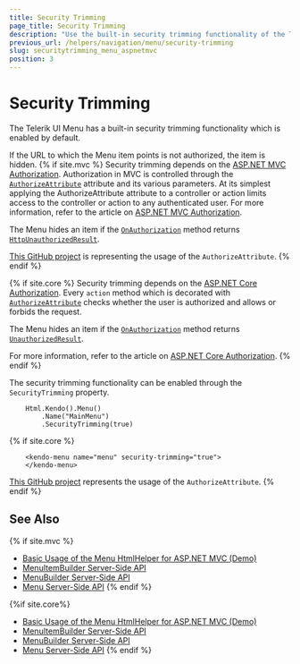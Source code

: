 ```yaml
---
title: Security Trimming
page_title: Security Trimming
description: "Use the built-in security trimming functionality of the Telerik UI Menu component for {{ site.framework }}"
previous_url: /helpers/navigation/menu/security-trimming
slug: securitytrimming_menu_aspnetmvc
position: 3
---
```


# Security Trimming

The Telerik UI Menu has a built-in security trimming functionality which is enabled by default.

If the URL to which the Menu item points is not authorized, the item is hidden.
{% if site.mvc %}
Security trimming depends on the [ASP.NET MVC Authorization](http://www.asp.net/mvc/tutorials/mvc-music-store/mvc-music-store-part-7). Authorization in MVC is controlled through the [`AuthorizeAttribute`](http://msdn.microsoft.com/en-us/library/system.web.mvc.authorizeattribute.aspx) attribute and its various parameters. At its simplest applying the AuthorizeAttribute attribute to a controller or action limits access to the controller or action to any authenticated user. For more information, refer to the article on [ASP.NET MVC Authorization](https://docs.microsoft.com/en-us/aspnet/web-api/overview/older-versions/using-web-api-1-with-entity-framework-5/using-web-api-with-entity-framework-part-4#add-authorization).

The Menu hides an item if the [`OnAuthorization`](http://msdn.microsoft.com/en-us/library/system.web.mvc.authorizeattribute.onauthorization.aspx) method returns
[`HttpUnauthorizedResult`](http://msdn.microsoft.com/en-us/library/system.web.mvc.httpunauthorizedresult.aspx).


[This GitHub project](https://github.com/telerik/ui-for-aspnet-mvc-examples/tree/master/menu/security-trimming) is representing the usage of the `AuthorizeAttribute`.
{% endif %}

{% if site.core %}
Security trimming depends on the [ASP.NET Core Authorization](https://docs.microsoft.com/en-us/aspnet/core/security/authorization/introduction?view=aspnetcore-6.0). Every `action` method which is decorated with [`AuthorizeAttribute`](https://docs.microsoft.com/en-us/dotnet/api/microsoft.aspnetcore.authorization.authorizeattribute?view=aspnetcore-6.0) checks whether the user is authorized and allows or forbids the request. 

The Menu hides an item if the [`OnAuthorization`](https://docs.microsoft.com/en-us/dotnet/api/microsoft.aspnetcore.mvc.filters.iauthorizationfilter.onauthorization?view=aspnetcore-6.0) method returns
[`UnauthorizedResult`](https://docs.microsoft.com/en-us/dotnet/api/microsoft.aspnetcore.mvc.unauthorizedresult?view=aspnetcore-6.0).

For more information, refer to the article on [ASP.NET Core Authorization](https://docs.microsoft.com/en-us/aspnet/core/security/authorization/simple?view=aspnetcore-6.0).
{% endif %}

The security trimming functionality can be enabled through the `SecurityTrimming` property.

```HtmlHelper
    Html.Kendo().Menu()
        .Name("MainMenu")
        .SecurityTrimming(true)
```
{% if site.core %}
```TagHelper
    <kendo-menu name="menu" security-trimming="true">
    </kendo-menu>
```
[This GitHub project](https://github.com/telerik/ui-for-aspnet-core-examples/blob/master/Telerik.Examples.Mvc/Telerik.Examples.Mvc/Views/Menu/SecurityTrimming.cshtml) represents the usage of the `AuthorizeAttribute`.
{% endif %}

## See Also

{% if site.mvc %}
* [Basic Usage of the Menu HtmlHelper for ASP.NET MVC (Demo)](https://demos.telerik.com/aspnet-mvc/menu)
* [MenuItemBuilder Server-Side API](https://docs.telerik.com/aspnet-mvc/api/Kendo.Mvc.UI.Fluent/MenuItemBuilder)
* [MenuBuilder Server-Side API](https://docs.telerik.com/aspnet-mvc/api/Kendo.Mvc.UI.Fluent/MenuBuilder)
* [Menu Server-Side API](/api/menu)
{% endif %}

{%if site.core%}
* [Basic Usage of the Menu HtmlHelper for ASP.NET MVC (Demo)](https://demos.telerik.com/aspnet-core/menu)
* [MenuItemBuilder Server-Side API](https://docs.telerik.com/aspnet-core/api/Kendo.Mvc.UI.Fluent/MenuItemBuilder)
* [MenuBuilder Server-Side API](https://docs.telerik.com/aspnet-core/api/Kendo.Mvc.UI.Fluent/MenuBuilder)
* [Menu Server-Side API](https://docs.telerik.com/aspnet-core/api/menu)
{% endif %}
